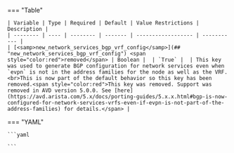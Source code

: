 <!--
  ~ Copyright (c) 2024 Arista Networks, Inc.
  ~ Use of this source code is governed by the Apache License 2.0
  ~ that can be found in the LICENSE file.
  -->
=== "Table"

    | Variable | Type | Required | Default | Value Restrictions | Description |
    | -------- | ---- | -------- | ------- | ------------------ | ----------- |
    | [<samp>new_network_services_bgp_vrf_config</samp>](## "new_network_services_bgp_vrf_config") <span style="color:red">removed</span> | Boolean |  | `True` |  | This key was used to generate BGP configuration for network services even when `evpn` is not in the address families for the node as well as the VRF.<br>This is now part of the default behavior so this key has been removed.<span style="color:red">This key was removed. Support was removed in AVD version 5.0.0. See [here](https://avd.arista.com/5.x/docs/porting-guides/5.x.x.html#bgp-is-now-configured-for-network-services-vrfs-even-if-evpn-is-not-part-of-the-address-families) for details.</span> |

=== "YAML"

    ```yaml

    ```

